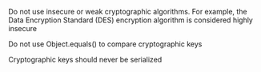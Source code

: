 Do not use insecure or weak cryptographic algorithms. For example, the Data Encryption Standard (DES) encryption algorithm is considered highly insecure

Do not use Object.equals() to compare cryptographic keys

Cryptographic keys should never be serialized
